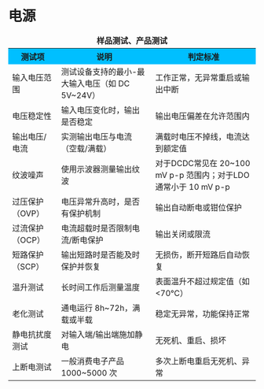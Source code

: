 # 电源

<table>
  <caption style="caption-side:top; font-weight:bold; text-align:center; margin-bottom:4px;">样品测试、产品测试</caption>
  <tr style="background-color:#00BFFF;">
    <th>测试项</th>
    <th>说明</th>
    <th>判定标准</th>
  </tr>
  <tr>
    <td>输入电压范围</td>
    <td>测试设备支持的最小-最大输入电压（如 DC 5V~24V）</td>
    <td>工作正常，无异常重启或输出中断</td>
  </tr>
  <tr>
    <td>电压稳定性</td>
    <td>输入电压变化时，输出是否稳定</td>
    <td>输出电压偏差在允许范围内</td>
  </tr>
  <tr>
    <td>输出电压/电流</td>
    <td>实测输出电压与电流（空载/满载）</td>
    <td>满载时电压不掉线，电流达到额定值</td>
  </tr>
  <tr>
    <td>纹波噪声</td>
    <td>使用示波器测量输出纹波</td>
    <td>对于DCDC常见在 20~100 mV p-p 范围内；对于LDO通常小于 10 mV p-p</td>
  </tr>
  <tr>
    <td>过压保护（OVP）</td>
    <td>电压异常升高时，是否有保护机制</td>
    <td>输出自动断电或钳位保护</td>
  </tr>
  <tr>
    <td>过流保护（OCP）</td>
    <td>电流超载时是否限制电流/断电保护</td>
    <td>输出关闭或限流</td>
  </tr>
  <tr>
    <td>短路保护（SCP）</td>
    <td>输出短路时是否能及时保护并恢复</td>
    <td>无损伤，断开短路后自动恢复</td>
  </tr>
  <tr>
    <td>温升测试</td>
    <td>长时间工作后测量温度</td>
    <td>表面温升不超过规定值（如&lt;70℃）</td>
  </tr>
  <tr>
    <td>老化测试</td>
    <td>通电运行 8h~72h，满载或半载</td>
    <td>稳定无异常，功能保持正常</td>
  </tr>
  <tr>
    <td>静电抗扰度测试</td>
    <td>对输入端/输出端施加静电</td>
    <td>无死机、重启、损坏</td>
  </tr>
  <tr>
    <td>上断电测试</td>
    <td>一般消费电子产品1000~5000 次</td>
    <td>多次上断电重启无死机、异常</td>
  </tr>
</table>
